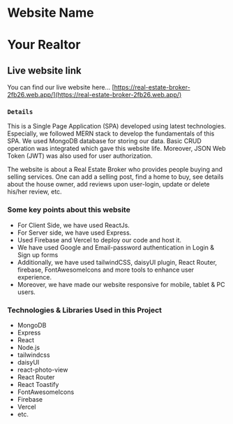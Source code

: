 # Website Name

# Your Realtor

## Live website link

You can find our live website here... [https://real-estate-broker-2fb26.web.app/](https://real-estate-broker-2fb26.web.app/)

### `Details`

This is a Single Page Application (SPA) developed using latest technologies. Especially, we followed MERN stack to develop the fundamentals of this SPA. We used MongoDB database for storing our data. Basic CRUD operation was integrated which gave this website life. Moreover, JSON Web Token (JWT) was also used for user authorization. 

The website is about a Real Estate Broker who provides people buying and selling services. One can add a selling post, find a home to buy, see details about the house owner, add reviews upon user-login, update or delete his/her review, etc.

### Some key points about this website

- For Client Side, we have used ReactJs.
- For Server side, we have used Express.
- Used Firebase and Vercel to deploy our code and host it.
- We have used Google and Email-password authentication in Login & Sign up forms
- Additionally, we have used tailwindCSS, daisyUI plugin, React Router, firebase, FontAwesomeIcons and more tools to enhance user experience.
- Moreover, we have made our website responsive for mobile, tablet & PC users.

### Technologies & Libraries Used in this Project

- MongoDB
- Express
- React
- Node.js
- tailwindcss
- daisyUI
- react-photo-view
- React Router
- React Toastify
- FontAwesomeIcons
- Firebase
- Vercel 
- etc.
